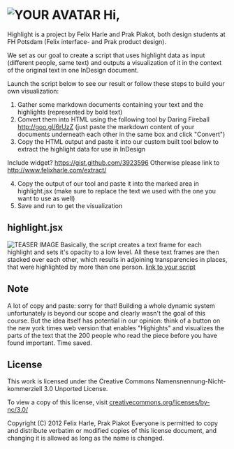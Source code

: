 ![YOUR AVATAR](https://raw.github.com/fabiantheblind/auto-typo-adbe-id/master/felix_prak/felix_prak.png)
Hi,  
=====
Highlight is a project by Felix Harle and Prak Piakot, both design students at FH Potsdam (Felix interface- and Prak product design).

We set as our goal to create a script that uses highlight data as input (different people, same text) and outputs a visualization of it in the context of the original text in one InDesign document.

Launch the script below to see our result or follow these steps to build your own visualization:

1.  Gather some markdown documents containing your text and the highlights (represented by bold text)
2.  Convert them into HTML using the following tool by Daring Fireball http://goo.gl/6rUzZ
(just paste the markdown content of your documents underneath each other in the same box and click "Convert")
3.  Copy the HTML output and paste it into our custom built tool below to extract the highlight data for use in InDesign

Include widget? https://gist.github.com/3923596
Otherwise please link to http://www.felixharle.com/extract/

4.  Copy the output of our tool and paste it into the marked area in highlight.jsx (make sure to replace the text we used with the one you want to use as well)
5.  Save and run to get the visualization

highlight.jsx
---
![TEASER IMAGE](https://raw.github.com/fabiantheblind/auto-typo-adbe-id/master/felix_prak/highlight_teaser_fp.png)
Basically, the script creates a text frame for each highlight and sets it's opacity to a low level. All these text frames are then stacked over each other, which results in adjoining transparencies in places, that were highlighted by more than one person.
[link to your script](https://raw.github.com/fabiantheblind/auto-typo-adbe-id/master/felix_prak/highlight.jsx)

Note  
---  
A lot of copy and paste: sorry for that! Building a whole dynamic system unfortunately is beyond our scope and clearly wasn't the goal of this course. But the idea itself has potential in our opinion: think of a button on the new york times web version that enables "Highights" and visualizes the parts of the text that the 200 people who read the piece before you have found important. Time saved.

License  
---
This work is licensed under the Creative Commons Namensnennung-Nicht-kommerziell 3.0 Unported License.

To view a copy of this license, visit [creativecommons.org/licenses/by-nc/3.0/](creativecommons.org/licenses/by-nc/3.0/)

Copyright (C) 2012 Felix Harle, Prak Piakot
Everyone is permitted to copy and distribute verbatim or modified copies of this license document, and changing it is allowed as long as the name is changed.